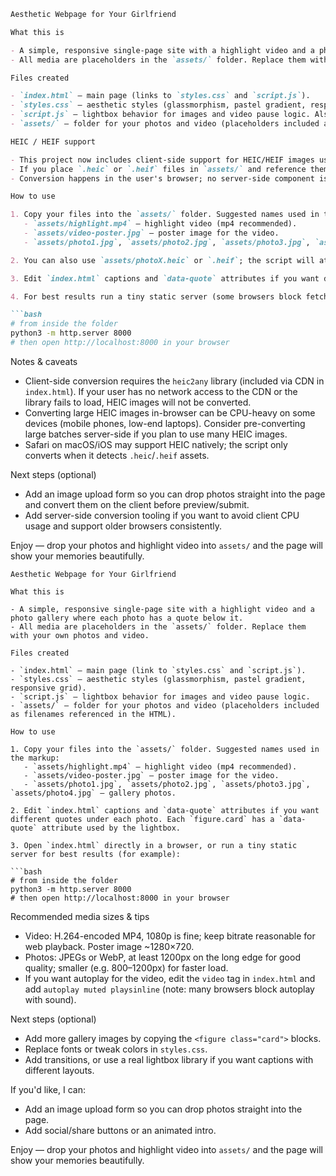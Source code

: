 ```markdown
Aesthetic Webpage for Your Girlfriend

What this is

- A simple, responsive single-page site with a highlight video and a photo gallery where each photo has a quote below it.
- All media are placeholders in the `assets/` folder. Replace them with your own photos and video.

Files created

- `index.html` — main page (links to `styles.css` and `script.js`).
- `styles.css` — aesthetic styles (glassmorphism, pastel gradient, responsive grid).
- `script.js` — lightbox behavior for images and video pause logic. Also performs client-side HEIC -> JPEG conversion when needed.
- `assets/` — folder for your photos and video (placeholders included as filenames referenced in the HTML).

HEIC / HEIF support

- This project now includes client-side support for HEIC/HEIF images using the `heic2any` library.
- If you place `.heic` or `.heif` files in `assets/` and reference them from the gallery, the page will attempt to fetch and convert them to JPEG in the browser so they display in browsers that don't support HEIC natively.
- Conversion happens in the user's browser; no server-side component is required. Large HEIC files may take noticeable CPU and memory to convert.

How to use

1. Copy your files into the `assets/` folder. Suggested names used in the markup:
   - `assets/highlight.mp4` — highlight video (mp4 recommended).
   - `assets/video-poster.jpg` — poster image for the video.
   - `assets/photo1.jpg`, `assets/photo2.jpg`, `assets/photo3.jpg`, `assets/photo4.jpg` — gallery photos.

2. You can also use `assets/photoX.heic` or `.heif`; the script will attempt to convert them automatically.

3. Edit `index.html` captions and `data-quote` attributes if you want different quotes under each photo. Each `figure.card` has a `data-quote` attribute used by the lightbox.

4. For best results run a tiny static server (some browsers block fetches when opening `file://`):

```bash
# from inside the folder
python3 -m http.server 8000
# then open http://localhost:8000 in your browser
```

Notes & caveats

- Client-side conversion requires the `heic2any` library (included via CDN in `index.html`). If your user has no network access to the CDN or the library fails to load, HEIC images will not be converted.
- Converting large HEIC images in-browser can be CPU-heavy on some devices (mobile phones, low-end laptops). Consider pre-converting large batches server-side if you plan to use many HEIC images.
- Safari on macOS/iOS may support HEIC natively; the script only converts when it detects `.heic`/`.heif` assets.

Next steps (optional)

- Add an image upload form so you can drop photos straight into the page and convert them on the client before preview/submit.
- Add server-side conversion tooling if you want to avoid client CPU usage and support older browsers consistently.

Enjoy — drop your photos and highlight video into `assets/` and the page will show your memories beautifully.
```
Aesthetic Webpage for Your Girlfriend

What this is

- A simple, responsive single-page site with a highlight video and a photo gallery where each photo has a quote below it.
- All media are placeholders in the `assets/` folder. Replace them with your own photos and video.

Files created

- `index.html` — main page (link to `styles.css` and `script.js`).
- `styles.css` — aesthetic styles (glassmorphism, pastel gradient, responsive grid).
- `script.js` — lightbox behavior for images and video pause logic.
- `assets/` — folder for your photos and video (placeholders included as filenames referenced in the HTML).

How to use

1. Copy your files into the `assets/` folder. Suggested names used in the markup:
   - `assets/highlight.mp4` — highlight video (mp4 recommended).
   - `assets/video-poster.jpg` — poster image for the video.
   - `assets/photo1.jpg`, `assets/photo2.jpg`, `assets/photo3.jpg`, `assets/photo4.jpg` — gallery photos.

2. Edit `index.html` captions and `data-quote` attributes if you want different quotes under each photo. Each `figure.card` has a `data-quote` attribute used by the lightbox.

3. Open `index.html` directly in a browser, or run a tiny static server for best results (for example):

```bash
# from inside the folder
python3 -m http.server 8000
# then open http://localhost:8000 in your browser
```

Recommended media sizes & tips

- Video: H.264-encoded MP4, 1080p is fine; keep bitrate reasonable for web playback. Poster image ~1280×720.
- Photos: JPEGs or WebP, at least 1200px on the long edge for good quality; smaller (e.g. 800–1200px) for faster load.
- If you want autoplay for the video, edit the `video` tag in `index.html` and add `autoplay muted playsinline` (note: many browsers block autoplay with sound).

Next steps (optional)

- Add more gallery images by copying the `<figure class="card">` blocks.
- Replace fonts or tweak colors in `styles.css`.
- Add transitions, or use a real lightbox library if you want captions with different layouts.

If you'd like, I can:
- Add an image upload form so you can drop photos straight into the page.
- Add social/share buttons or an animated intro.

Enjoy — drop your photos and highlight video into `assets/` and the page will show your memories beautifully.